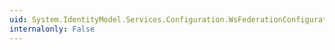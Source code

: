 ```yaml
---
uid: System.IdentityModel.Services.Configuration.WsFederationConfiguration.HomeRealm
internalonly: False
---
```

